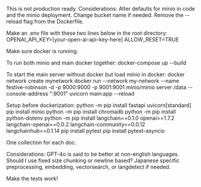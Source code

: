 This is not production ready. Considerations:
Alter defaults for minio in code and the minio deployment.
Change bucket name if needed.
Remove the --reload flag from the Dockerfile.

Make an .env file with these two lines below in the root directory:
OPENAI_API_KEY=[your-open-ai-api-key-here]
ALLOW_RESET=TRUE

Make sure docker is running.

To run both minio and main docker together:
docker-compose up --build

To start the main server without docker but load minio in docker:
docker network create mynetwork
docker run --network my-network --name festive-robinson -d -p 9000:9000 -p 9001:9001 minio/minio server /data --console-address ":9001"
uvicorn main:app --reload




Setup before dockerization:
python -m pip install fastapi uvicorn[standard]
pip install minio
python -m pip install chromadb
python -m pip install python-dotenv
python -m pip install langchain==0.1.0 openai==1.7.2 langchain-openai==0.0.2 langchain-community==0.0.12 langchainhub==0.1.14
pip install pytest
pip install pytest-asyncio

One collection for each doc.


Considerations:
GPT-4o is said to be better at non-english languages.
Should I use fixed size chunking or newline based?
Japanese specific preprocessing, embedding, vectorsearch, or langdetect if needed.

Make the tests work!